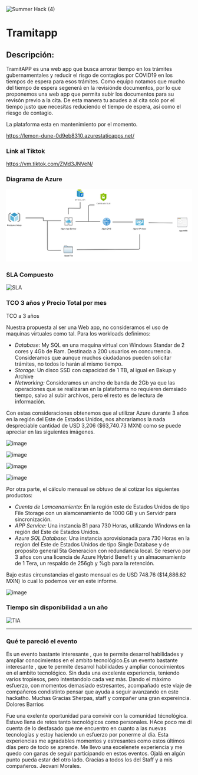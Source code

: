 ![Summer Hack (4)](https://user-images.githubusercontent.com/9124597/127756851-c8627116-f177-4198-966d-9003016d2060.png)

# Tramitapp

## Descripción:

TramitAPP es una web app que busca arrorar tiempo en los trámites gubernamentales y reducir el risgo de contagios por COVID19 en los tiempos de espera para esos trámites. Como equipo notamos que mucho del tiempo de espera segenerá en la revisiónde documentos, por lo que proponemos una web app que permita subir los documentos para su revisón previo a la cita. De esta manera tu acudes a al cita solo por el tiempo justo que necesitas reduciendo el tiempo de espera, así como el riesgo de contagio.

La plataforma esta en mantenimiento por el momento.

https://lemon-dune-0d9eb8310.azurestaticapps.net/

### Link al Tiktok
https://vm.tiktok.com/ZMd3JNVeN/

### Diagrama de Azure
![alt text](https://github.com/jeovani-microsoft/Tramitapp/blob/main/diagrama.png)



### SLA Compuesto
![SLA](https://user-images.githubusercontent.com/86895225/127779895-56f78167-c2bf-4311-aee1-3e978c6cf11b.png)

### TCO 3 años y Precio Total por mes

TCO a 3 años

Nuestra propuesta al ser una Web app, no consideramos el uso de maquinas virtuales como tal. Para los workloads definimos:
* *Database:* My SQL en una maquina virtual con Windows Standar de 2 cores y 4Gb de Ram. Destinada a 200 usuarios en concurrencia. Consideramos que aunque muchos ciudadanos pueden solicitar trámites, no todos lo harán al mismo tiempo.
* *Storage:* Un disco SSD con capacidad de 1 TB, al igual en Bakup y Archive 
* *Networking:* Consideramos un ancho de banda de 2Gb ya que las operaciones que se realizaran en la plataforma no requieren demsiado tiempo, salvo al subir archivos, pero el resto es de lectura de información.

Con estas consideraciones obtenemos que al utilizar Azure durante 3 años en la región del Este de Estados Unidos, nos ahoraríamos la nada despreciable cantidad de USD 3,206 ($63,740.73 MXN) como se puede apreciar en las siguientes imágenes.



![image](https://user-images.githubusercontent.com/86895225/127781106-a4228145-933b-4119-b77a-51ada42dc4be.png)

![image](https://user-images.githubusercontent.com/86895225/127781113-3af0dfa5-fa7a-4e11-b3f0-c764a6b9c843.png)

![image](https://user-images.githubusercontent.com/86895225/127781140-e5704970-7bca-4b9e-aad4-d3ddc7d3d35c.png)

![image](https://user-images.githubusercontent.com/86895225/127781149-72f8aee5-0b89-4508-beca-fdbaa2d72c51.png)


Por otra parte, el cálculo mensual se obtuvo de al cotizar los siguientes productos:

* *Cuenta de Lamcenamiento*: En la región este de Estados Unidos de tipo File Storage con un alamcenamiento de 1000 GB y un Servidr para sincronización.
* *APP Service:* Una instancia B1 para 730 Horas, utilizando Windows en la región del Este de Estados Unidos.
* *Azure SQL Database:* Una instancia aprovisionada para 730 Horas en la region del Este de Estados Unidos de tipo Single Database y de proposito general 5ta Generacion con redundancia local. Se reservo por 3 años con una licencia de Azure Hybrid Benefit y un almacenamiento de 1 Tera, un respaldo de 256gb y %gb para la retención.

Bajo estas circunstancias el gasto mensual es de USD 748.76 ($14,886.62 MXN) lo cual lo podemos ver en este informe.

![image](https://user-images.githubusercontent.com/86895225/127781674-f21ba4da-a374-49b5-a245-15a030587e90.png)



### Tiempo sin disponibilidad a un año

![TIA](https://user-images.githubusercontent.com/86895225/127780016-4cac88d2-6bcd-40e1-98b9-d9c112348192.png)

----
### Qué te pareció el evento

Es un evento bastante interesante , que te permite desarrol habilidades y ampliar conocimientos en el ambito tecnológico.Es un evento bastante interesante , que te permite desarrol habilidades y ampliar conocimientos en el ambito tecnológico.
Sin duda una excelente experiencia, teniendo varios tropiesos, pero intentandolo cada vez màs.
Dando el màximo esfuerzo, con momentos demasiado estresantes, acompañado este viaje de compañeros condistinto pensar que ayuda a seguir avanzando en este hackatho.
Muchas Gracias Sherpas, staff y compañer una gran expereincia.
Dolores Barrios 

Fue una exelente oportunidad para convivir con la comunidad técnológica. Estuvo llena de retos tanto tecnológicos como personales. HAce poco me di cuenta de lo desfasado que me encuentro en cuanto a las nuevas tecnologías y estoy haciendo un esfuerzo por ponerme al día. Esta experiencias me agradables momentos y estresantes como estos últimos días pero de todo se aprende. Me llevo una excelenete experiencia y me quedo con ganas de seguir participando en estos eventos. Ojalá en algún punto pueda estar del otro lado. Gracias a todos los del Staff y a mis compañeros. Jeovani Morales.

